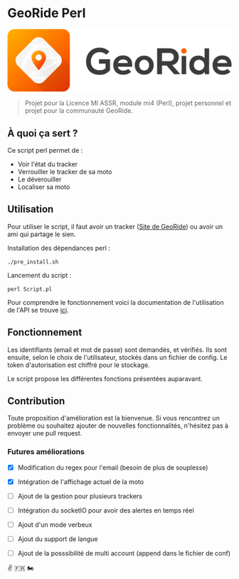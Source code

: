 # GeoRide Perl

![Logo GeoRide](https://github.com/Ximmer00/Georide-Perl/blob/master/logo_transparent.png)

> Projet pour la Licence MI ASSR, module mi4 (Perl), projet personnel et projet pour la communauté GeoRide.

## À quoi ça sert ?

Ce script perl permet de :

-   Voir l'état du tracker
-   Verrouiller le tracker de sa moto
-   Le déverouiller
-   Localiser sa moto

## Utilisation

Pour utiliser le script, il faut avoir un tracker ([Site de GeoRide](https://georide.fr/ "Site de GeoRide")) ou avoir un ami qui partage le sien.

Installation des dépendances perl :

```
./pre_install.sh
```

Lancement du script :

```
perl Script.pl
```
Pour comprendre le fonctionnement voici la documentation de l'utilisation de l'API se trouve [ici](https://api.georide.fr "Doc de l'API").

## Fonctionnement
Les identifiants (email et mot de passe) sont demandés, et vérifiés. Ils sont ensuite, selon le choix de l'utilisateur, stockés dans un fichier de config. Le token d'autorisation est chiffré pour le stockage.

Le script propose les différentes fonctions présentées auparavant.

## Contribution
Toute proposition d'amélioration est la bienvenue. Si vous rencontrez un problème ou souhaitez ajouter de nouvelles fonctionnalités, n'hésitez pas à envoyer une pull request.


### Futures améliorations
- [x] Modification du regex pour l'email (besoin de plus de souplesse)
- [x] Intégration de l'affichage actuel de la moto
- [ ] Ajout de la gestion pour plusieurs trackers
- [ ] Intégration du socketIO pour avoir des alertes en temps réel
- [ ] Ajout d'un mode verbeux
- [ ] Ajout du support de langue
- [ ] Ajout de la posssibilité de multi account (append dans le fichier de conf)


✌️ 🇫🇷 🏍️
